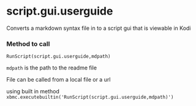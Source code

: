 # script.gui.userguide

Converts a markdown syntax file in to a script gui that is viewable in Kodi

### Method to call

`RunScript(script.gui.userguide,mdpath)`

`mdpath` is the path to the readme file

File can be called from a local file or a url 
 
using built in method `xbmc.executebuiltin('RunScript(script.gui.userguide,mdpath)')`
